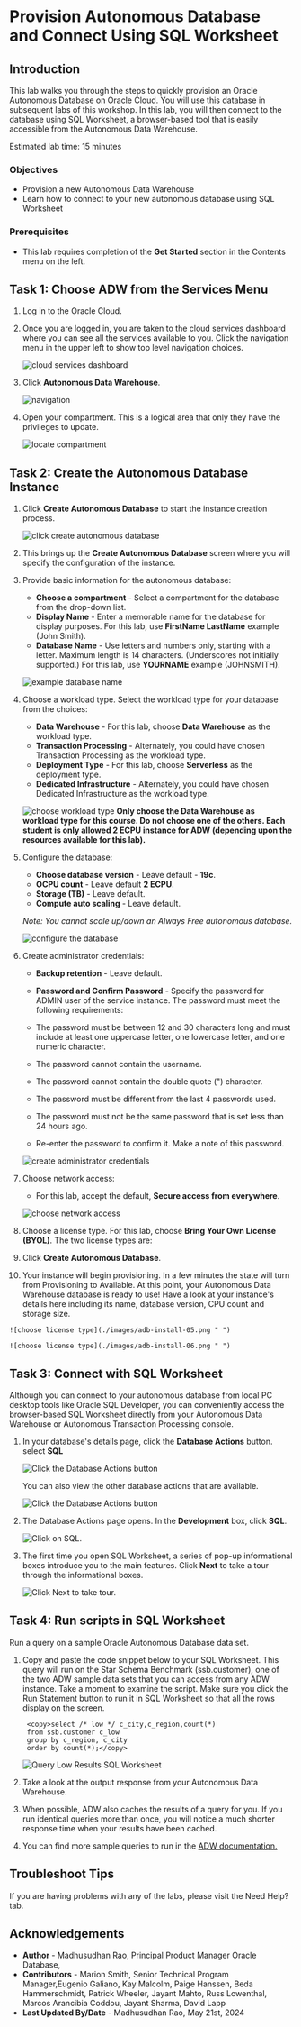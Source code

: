 
<!-- Updated April 12, 2021 -->
<!-- Updated May 21, 2024 by Madhusudhan Rao -->
# Provision Autonomous Database and Connect Using SQL Worksheet

## Introduction

This lab walks you through the steps to quickly provision an Oracle Autonomous Database on Oracle Cloud. You will use this database in subsequent labs of this workshop. In this lab, you will then connect to the database using SQL Worksheet, a browser-based tool that is easily accessible from the Autonomous Data Warehouse.

[](youtube:a6Jm7lYaCWI)

Estimated lab time: 15 minutes

### Objectives

-   Provision a new Autonomous Data Warehouse
-   Learn how to connect to your new autonomous database using SQL Worksheet


### Prerequisites

-   This lab requires completion of the **Get Started** section in the Contents menu on the left.  


## Task 1: Choose ADW from the Services Menu

1. Log in to the Oracle Cloud.
2. Once you are logged in, you are taken to the cloud services dashboard where you can see all the services available to you. Click the navigation menu in the upper left to show top level navigation choices.

    ![cloud services dashboard](./images/picture100-36.png " ")


3. Click **Autonomous Data Warehouse**.

    ![navigation](./images/navigation.png " ")

4. Open your compartment.  This is a logical area that only they have the privileges to update.  
    

    ![locate compartment](./images/user-compartment.png " ")

    <!-- ![locate compartment](./images/compartment.jpg " ") !-->
    
## Task 2: Create the Autonomous Database Instance

1. Click **Create Autonomous Database** to start the instance creation process.

    ![click create autonomous database](./images/create-button.png " ")  

2.  This brings up the __Create Autonomous Database__ screen where you will specify the configuration of the instance.
3. Provide basic information for the autonomous database:
 
    - __Choose a compartment__ - Select a compartment for the database from the drop-down list.
    - __Display Name__ - Enter a memorable name for the database for display purposes. For this lab, use __FirstName LastName__ example (John Smith).
    - __Database Name__ - Use letters and numbers only, starting with a letter. Maximum length is 14 characters. (Underscores not initially supported.) For this lab, use __YOURNAME__ example (JOHNSMITH). 

    ![example database name](./images/adb-install-00.png " ")

4. Choose a workload type. Select the workload type for your database from the choices:

    - __Data Warehouse__ - For this lab, choose __Data Warehouse__ as the workload type.
    - __Transaction Processing__ - Alternately, you could have chosen Transaction Processing as the workload type. 
    - __Deployment Type__ - For this lab, choose __Serverless__ as the deployment type.
    - __Dedicated Infrastructure__ - Alternately, you could have chosen Dedicated Infrastructure as the workload type.
 
    ![choose workload type](./images/adb-install-01.png " ")
    <b>Only choose the Data Warehouse as workload type for this course.  Do not choose one of the others. Each student is only allowed 2 ECPU instance for ADW (depending upon the resources available for this lab).</b>
   
5. Configure the database:

    - __Choose database version__ - Leave default - __19c__.
    - __OCPU count__ - Leave default __2 ECPU__.  
    - __Storage (TB)__ - Leave default.
    - __Compute auto scaling__ - Leave default. 

    *Note: You cannot scale up/down an Always Free autonomous database.*

    ![configure the database](./images/adb-install-02.png " ")
     
7. Create administrator credentials:

    - __Backup retention__ - Leave default. 

    - __Password and Confirm Password__ - Specify the password for ADMIN user of the service instance. The password must meet the following requirements:
    - The password must be between 12 and 30 characters long and must include at least one uppercase letter, one lowercase letter, and one numeric character.
    - The password cannot contain the username.
    - The password cannot contain the double quote (") character.
    - The password must be different from the last 4 passwords used.
    - The password must not be the same password that is set less than 24 hours ago.
    - Re-enter the password to confirm it. Make a note of this password.

    ![create administrator credentials](./images/adb-install-03.png " ")

    
8. Choose network access:
    - For this lab, accept the default, **Secure access from everywhere**.
   
    ![choose network access](./images/adb-install-04.png " ")
    
9. Choose a license type. For this lab, choose __Bring Your Own License (BYOL)__. The two license types are:

10. Click __Create Autonomous Database__.
 
11.  Your instance will begin provisioning. In a few minutes the state will turn from Provisioning to Available. At this point, your Autonomous Data Warehouse database is ready to use! Have a look at your instance's details here including its name, database version, CPU count and storage size.
 
    ![choose license type](./images/adb-install-05.png " ")

    ![choose license type](./images/adb-install-06.png " ")
 
## Task 3: Connect with SQL Worksheet

Although you can connect to your autonomous database from local PC desktop tools like Oracle SQL Developer, you can conveniently access the browser-based SQL Worksheet directly from your Autonomous Data Warehouse or Autonomous Transaction Processing console.

1. In your database's details page, click the **Database Actions** button. select **SQL**

    ![Click the Database Actions button](./images/db-actions-01.png " ")

    You can also view the other database actions that are available.

    ![Click the Database Actions button](./images/db-actions-00.png " ")
 
2. The Database Actions page opens. In the **Development** box, click **SQL**.

    ![Click on SQL.](./images/db-actions-04.png " ")

5. The first time you open SQL Worksheet, a series of pop-up informational boxes introduce you to the main features. Click **Next** to take a tour through the informational boxes.

    ![Click Next to take tour.](./images/picture100-sql-worksheet.png " ")


## Task 4: Run scripts in SQL Worksheet

Run a query on a sample Oracle Autonomous Database data set.

1. Copy and paste the code snippet below to your SQL Worksheet. This query will run on the Star Schema Benchmark (ssb.customer), one of the two ADW sample data sets that you can access from any ADW instance. Take a moment to examine the script. Make sure you click the Run Statement button to run it in SQL Worksheet so that all the rows display on the screen.

        <copy>select /* low */ c_city,c_region,count(*)
        from ssb.customer c_low
        group by c_region, c_city
        order by count(*);</copy>

    ![Query Low Results SQL Worksheet](./images/ssb-query-low-results-sql-worksheet.png " ")

2. Take a look at the output response from your Autonomous Data Warehouse.

3. When possible, ADW also caches the results of a query for you.  If you run identical queries more than once, you will notice a much shorter response time when your results have been cached.

4. You can find more sample queries to run in the <a href="https://www.oracle.com/autonomous-database/autonomous-data-warehouse/">ADW documentation.</a>


## Troubleshoot Tips

If you are having problems with any of the labs, please visit the Need Help? tab.

## Acknowledgements

* **Author** - Madhusudhan Rao, Principal Product Manager Oracle Database, 
* **Contributors** -  Marion Smith, Senior Technical Program Manager,Eugenio Galiano, Kay Malcolm, Paige Hanssen, Beda Hammerschmidt, Patrick Wheeler, Jayant  Mahto, Russ Lowenthal, Marcos Arancibia Coddou, Jayant Sharma, David Lapp
* **Last Updated By/Date** - Madhusudhan Rao, May 21st, 2024

